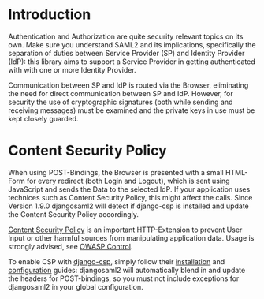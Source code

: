 Introduction
============

Authentication and Authorization are quite security relevant topics on its own.
Make sure you understand SAML2 and its implications, specifically the
separation of duties between Service Provider (SP) and Identity Provider (IdP):
this library aims to support a Service Provider in getting authenticated with
with one or more Identity Provider.

Communication between SP and IdP is routed via the Browser, eliminating the
need for direct communication between SP and IdP. However, for security the use
of cryptographic signatures (both while sending and receiving messages) must be
examined and the private keys in use must be kept closely guarded.

Content Security Policy
=======================

When using POST-Bindings, the Browser is presented with a small HTML-Form for
every redirect (both Login and Logout), which is sent using JavaScript and
sends the Data to the selected IdP. If your application uses technices such as
Content Security Policy, this might affect the calls. Since Version 1.9.0
djangosaml2 will detect if django-csp is installed and update the Content
Security Policy accordingly.

[Content Security Policy](https://content-security-policy.com/) is an important
HTTP-Extension to prevent User Input or other harmful sources from manipulating
application data. Usage is strongly advised, see
[OWASP Control](https://owasp.org/www-community/controls/Content_Security_Policy).

To enable CSP with [django-csp](https://django-csp.readthedocs.io/), simply
follow their [installation](https://django-csp.readthedocs.io/en/latest/installation.html)
and [configuration](https://django-csp.readthedocs.io/en/latest/configuration.html)
guides: djangosaml2 will automatically blend in and update the headers for
POST-bindings, so you must not include exceptions for djangosaml2 in your
global configuration.
